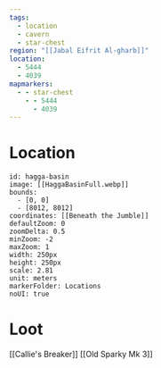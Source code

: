 ```yaml
---
tags:
  - location
  - cavern
  - star-chest
region: "[[Jabal Eifrit Al-gharb]]"
location:
  - 5444
  - 4039
mapmarkers:
  - - star-chest
    - - 5444
      - 4039
---
```

# Location
```leaflet
id: hagga-basin
image: [[HaggaBasinFull.webp]]
bounds:
  - [0, 0]
  - [8012, 8012]
coordinates: [[Beneath the Jumble]]
defaultZoom: 0
zoomDelta: 0.5
minZoom: -2
maxZoom: 1
width: 250px
height: 250px
scale: 2.81
unit: meters
markerFolder: Locations
noUI: true
```
# Loot
[[Callie's Breaker]]
[[Old Sparky Mk 3]]